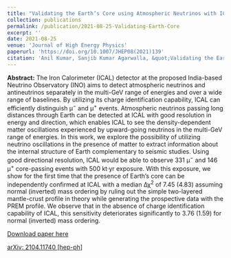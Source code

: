 ```yaml
---
title: "Validating the Earth’s Core using Atmospheric Neutrinos with ICAL at INO"
collection: publications
permalink: /publication/2021-08-25-Validating-Earth-Core
excerpt: ''
date: 2021-08-25
venue: 'Journal of High Energy Physics'
paperurl: 'https://doi.org/10.1007/JHEP08(2021)139'
citation: 'Anil Kumar, Sanjib Kumar Agarwalla, &quot;Validating the Earth’s Core using Atmospheric Neutrinos with ICAL at INO&quot;, <i>Journal of High Energy Physics</i>, 08 (2021) 139.'
---
```


**Abstract:** The Iron Calorimeter (ICAL) detector at the proposed India-based Neutrino Observatory (INO) aims to detect atmospheric neutrinos and antineutrinos separately in the multi-GeV range of energies and over a wide range of baselines. By utilizing its charge identification capability, ICAL can efficiently distinguish μ<sup>−</sup> and μ<sup>+</sup> events. Atmospheric neutrinos passing long distances through Earth can be detected at ICAL with good resolution in energy and direction, which enables ICAL to see the density-dependent matter oscillations experienced by upward-going neutrinos in the multi-GeV range of energies. In this work, we explore the possibility of utilizing neutrino oscillations in the presence of matter to extract information about the internal structure of Earth complementary to seismic studies. Using good directional resolution, ICAL would be able to observe 331 μ<sup>−</sup> and 146 μ<sup>+</sup> core-passing events with 500 kt·yr exposure. With this exposure, we show for the first time that the presence of Earth’s core can be independently confirmed at ICAL with a median &Delta;&chi;<sup>2</sup> of 7.45 (4.83) assuming normal (inverted) mass ordering by ruling out the simple two-layered mantle-crust profile in theory while generating the prospective data with the PREM profile. We observe that in the absence of charge identification capability of ICAL, this sensitivity deteriorates significantly to 3.76 (1.59) for normal (inverted) mass ordering. 
 
[Download paper here](https://doi.org/10.1007/JHEP08(2021)139)

[arXiv: 2104.11740 [hep-ph]](https://arxiv.org/abs/2104.11740)
